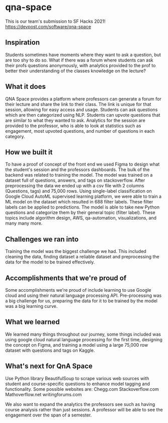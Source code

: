 # qna-space

This is our team's submission to SF Hacks 2021!
https://devpost.com/software/qna-space

## Inspiration

Students sometimes have moments where they want to ask a question, but are too shy to do so. What if there was a forum where students can ask their profs questions anonymously, with analytics provided to the prof to better their understanding of the classes knowledge on the lecture?

## What it does

QNA Space provides a platform where professors can generate a forum for their lecture and share the link to their class. The link is unique for that session, allowing for easy access and usage. Students can ask questions which are then categorized using NLP. Students can upvote questions that are similar to what they wanted to ask. Analytics for the session are provided to the professor, who is able to look at statistics such as engagement, most upvoted questions, and number of questions in each category.

## How we built it

To have a proof of concept of the front end we used Figma to design what the student's session and the professors dashboards. The bulk of the backend was related to training the model. The model was trained on a dataset full of questions, answers, and tags on stackoverflow. After preprocessing the data we ended up with a csv file with 2 columns (Questions, tags) and 75,000 rows. Using single-label classification on Google Cloud AutoML supervised learning platform, we were able to train a ML model on the dataset which resulted in 688 filter labels. These filter labels can be applied to predictions. The model is able to take new Python questions and categorize them by their general topic (filter label). These topics include algorithm design, AWS, qa-automation, visualizations, and many many more.

## Challenges we ran into

Training the model was the biggest challenge we had. This included cleaning the data, finding dataset a reliable dataset and preprocessing the data for the model to be trained effectively.

## Accomplishments that we're proud of

Some accomplishments we're proud of include learning to use Google cloud and using their natural language processing API. Pre-processing was a big challenge for us, preparing the data for it to be trained by the model was a big learning curve.

## What we learned

We learned many things throughout our journey, some things included was using google cloud natural language processing for the first time, designing the concept on Figma, and training a model using a large 75,000 row dataset with questions and tags on Kaggle.

## What's next for QnA Space

Use Python library BeautifulSoup to scrape various web sources with student and course-specific questions to enhance model tagging and functionality. Some possible websites are: Chegg.com Stackoverflow.com Mathoverflow.net writingforums.com

We also want to expand the analytics the professors see such as having course analysis rather than just sessions. A professor will be able to see the engagement over the span of a semester.
